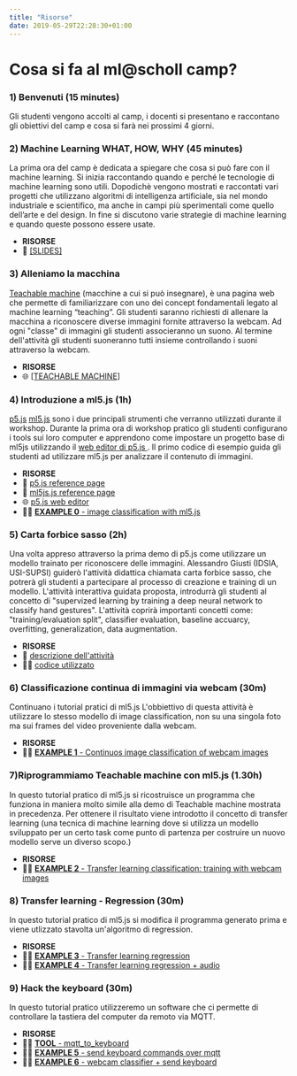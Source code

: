 ```yaml
---
title: "Risorse"
date: 2019-05-29T22:28:30+01:00
---
```


# Cosa si fa al ml@scholl camp?

### 1) Benvenuti (15 minutes)
Gli studenti vengono accolti al camp, i docenti si presentano e raccontano gli obiettivi del camp e cosa si farà nei prossimi 4 giorni.

### 2) Machine Learning WHAT, HOW, WHY (45 minutes)
La prima ora del camp è dedicata a spiegare che cosa si può fare con il machine learning.
Si inizia raccontando quando e perché le tecnologie di machine learning sono utili.
Dopodichè vengono mostrati e raccontati vari progetti che utilizzano algoritmi di intelligenza artificiale, sia nel mondo industriale e scientifico, ma anche in campi più sperimentali come quello dell’arte e del design.
In fine si discutono varie strategie di machine learning e quando queste possono essere usate.

- **RISORSE**
- 📖 [[SLIDES]](https://docs.google.com/presentation/d/1y0v19tApolSNb8qT6R_xuB5IoO96Lw9n4PFMs0ovnAc/edit?usp=sharing)

### 3) Alleniamo la macchina
[Teachable machine](https://teachablemachine.withgoogle.com/) (macchine a cui si può insegnare), è una pagina web che permette di familiarizzare con uno dei concept fondamentali legato al machine learning “teaching”.
Gli studenti saranno richiesti di allenare la macchina a riconoscere diverse immagini fornite attraverso la webcam. Ad ogni "classe" di immagini gli studenti associeranno un suono. Al termine dell'attività gli studenti suoneranno tutti insieme controllando i suoni attraverso la webcam.

- **RISORSE**
- 🌐 [[TEACHABLE MACHINE]](https://teachablemachine.withgoogle.com/)

### 4) Introduzione a ml5.js (1h)
[p5.js](https://p5js.org/) [ml5.js](https://ml5js.org/) sono i due principali strumenti che verranno utilizzati durante il workshop.
Durante la prima ora di workshop pratico gli studenti configurano i tools sui loro computer e apprendono come impostare un progetto base di ml5js utilizzando il [web editor di p5.js ](https://editor.p5js.org).
Il primo codice di esempio guida gli studenti ad utilizzare ml5.js per analizzare il contenuto di immagini.

- **RISORSE**
- 📖 [p5.js reference page](https://p5js.org/reference)
- 📖 [ml5js.js reference page](https://ml5js.org/reference/)
- 🌐 [p5.js web editor](https://editor.p5js.org)
- 👨‍💻 [**EXAMPLE 0** - image classification with ml5.js](https://editor.p5js.org/10r3n20/sketches/tOXHdAv01)

### 5) Carta forbice sasso (2h)
Una volta appreso attraverso la prima demo di p5.js come utilizzare un modello trainato per riconoscere delle immagini.
Alessandro Giusti (IDSIA, USI-SUPSI) guiderò l'attività didattica chiamata carta forbice sasso, che potrerà gli studenti a partecipare al processo di creazione e training di un modello.
L'attività interattiva guidata proposta, introdurrà gli studenti al concetto di "supervized learning by training a deep neural network to classify hand gestures".
L'attività coprirà importanti concetti come: "training/evaluation split", classifier evaluation, baseline accuarcy, overfitting, generalization, data augmentation.

- **RISORSE**
- 📖 [descrizione dell'attività](https://github.com/alessandro-giusti/rock-paper-scissors/blob/master/EAAI%20Paper.pdf)
- 👨‍💻 [codice utilizzato](https://github.com/alessandro-giusti/rock-paper-scissors)

### 6) Classificazione continua di immagini via webcam (30m)
Continuano i tutorial pratici di ml5.js
L'obbiettivo di questa attività è utilizzare lo stesso modello di image classification, non su una singola foto ma sui frames del video proveniente dalla webcam.

- **RISORSE**
- 👨‍💻 [**EXAMPLE 1** - Continuos image classification of webcam images](https://editor.p5js.org/10r3n20/sketches/ZtigL9CSe)

### 7)Riprogrammiamo Teachable machine con ml5.js  (1.30h)
In questo tutorial pratico di ml5.js si ricostruisce un programma che funziona in maniera molto simile alla demo di Teachable machine mostrata in precedenza. Per ottenere il risultato viene introdotto il concetto di transfer learning (una tecnica di machine learning dove si utilizza un modello sviluppato per un certo task come punto di partenza per costruire un nuovo modello serve un diverso scopo.)

- **RISORSE**
- 👨‍💻 [**EXAMPLE 2** - Transfer learning classification: training with webcam images](https://editor.p5js.org/10r3n20/sketches/786J5eA6j)

### 8) Transfer learning - Regression  (30m)
In questo tutorial pratico di ml5.js si modifica il programma generato prima e viene utlizzato stavolta un'algoritmo di regression.

- **RISORSE**
- 👨‍💻 [**EXAMPLE 3** - Transfer learning regression](https://editor.p5js.org/10r3n20/sketches/Ij0noQGNB)
- 👨‍💻 [**EXAMPLE 4** - Transfer learning regression + audio](https://editor.p5js.org/10r3n20/sketches/XwkYWe3gA)

### 9) Hack the keyboard  (30m)
In questo tutorial pratico utilizzeremo un software che ci permette di controllare la tastiera del computer da remoto via MQTT.

- **RISORSE**
- 👨‍💻 [**TOOL** - mqtt_to_keyboard](https://github.com/lorenzoromagnoli/mqtt_to_keyboard/releases/tag/1.0.0)
- 👨‍💻 ‍[**EXAMPLE 5** - send keyboard commands over mqtt](https://editor.p5js.org/10r3n20/sketches/SyoYaCrjQ)
- 👨‍💻 ‍[**EXAMPLE 6** - webcam classifier + send keyboard](https://editor.p5js.org/10r3n20/sketches/3CMu2RwLK)
